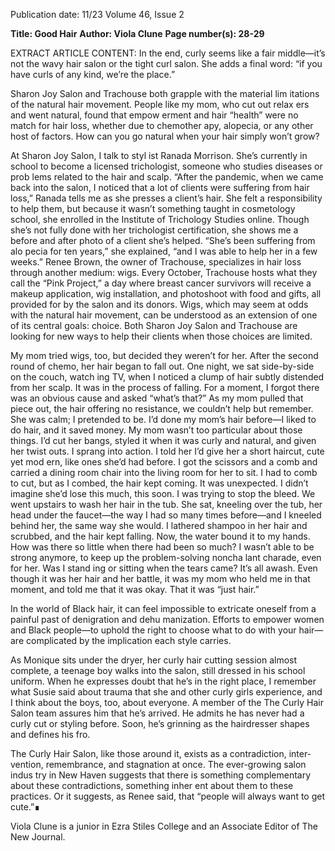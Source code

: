 Publication date: 11/23
Volume 46, Issue 2

**Title: Good Hair**
**Author: Viola Clune**
**Page number(s): 28-29**

EXTRACT ARTICLE CONTENT:
In the end, curly seems like a fair 
middle—it’s not the wavy hair salon 
or the tight curl salon. She adds a final 
word: “if you have curls of any kind, 
we’re the place.”


Sharon Joy Salon and Trachouse 
both grapple with the material lim­
itations of the natural hair movement. 
People like my mom, who cut out relax­
ers and went natural, found that empow­
erment and hair “health” were no match 
for hair loss, whether due to chemother­
apy, alopecia, or any other host of factors. 
How can you go natural when your hair 
simply won’t grow?


At Sharon Joy Salon, I talk to styl­
ist Ranada Morrison. She’s currently in 
school to become a licensed trichologist, 
someone who studies diseases or prob­
lems related to the hair and scalp.
“After the pandemic, when we came 
back into the salon, I noticed that a lot 
of clients were suffering from hair loss,” 
Ranada tells me as she presses a client’s 
hair. She felt a responsibility to help them, 
but because it wasn’t something taught in 
cosmetology school, she enrolled in the 
Institute of Trichology Studies online. 
Though she’s not fully done with her 
trichologist certification, she shows me 
a before and after photo of a client she’s 
helped. “She’s been suffering from alo­
pecia for ten years,” she explained, “and I 
was able to help her in a few weeks.” 
Renee 
Brown, 
the 
owner 
of 
Trachouse, specializes in hair loss 
through another medium: wigs. Every 
October, Trachouse hosts what they 
call the “Pink Project,” a day where 
breast cancer survivors will receive a 
makeup application, wig installation, 
and photoshoot with food and gifts, all 
provided for by the salon and its donors. 
Wigs, which may seem at odds 
with the natural hair movement, can 
be understood as an extension of one 
of its central goals: choice. Both Sharon 
Joy Salon and Trachouse are looking 
for new ways to help their clients when 
those choices are limited. 


My mom tried wigs, too, but decided 
they weren’t for her. 
After the second round of chemo, 
her hair began to fall out. One night, we 
sat side-by-side on the couch, watch­
ing TV, when I noticed a clump of hair 
subtly distended from her scalp. It was 
in the process of falling.
For a moment, I forgot there was an 
obvious cause and asked “what’s that?” 
As my mom pulled that piece 
out, the hair offering no resistance, we 
couldn’t help but remember. She was 
calm; I pretended to be. I’d done my 
mom’s hair before—I liked to do hair, 
and it saved money. My mom wasn’t too 
particular about those things. I’d cut her 
bangs, styled it when it was curly and 
natural, and given her twist outs.
I sprang into action. I told her I’d 
give her a short haircut, cute yet mod­
ern, like ones she’d had before. I got the 
scissors and a comb and carried a dining 
room chair into the living room for her 
to sit. 
I had to comb to cut, but as I 
combed, the hair kept coming. It was 
unexpected. I didn’t imagine she’d lose 
this much, this soon. I was trying to stop 
the bleed.
We went upstairs to wash her hair 
in the tub. She sat, kneeling over the 
tub, her head under the faucet—the 
way I had so many times before—and 
I kneeled behind her, the same way she 
would. I lathered shampoo in her hair 
and scrubbed, and the hair kept falling. 
Now, the water bound it to my hands. 
How was there so little when there 
had been so much? 
I wasn’t able to be strong anymore, 
to keep up the problem-solving noncha­
lant charade, even for her. Was I stand­
ing or sitting when the tears came? It’s 
all awash. Even though it was her hair 
and her battle, it was my mom who held 
me in that moment, and told me that it 
was okay. That it was “just hair.”    


In the world of Black hair, it can 
feel impossible to extricate oneself from 
a painful past of denigration and dehu­
manization. Efforts to empower women 
and Black people—to uphold the right 
to choose what to do with your hair—
are complicated by the implication each 
style carries. 


As Monique sits under the dryer, 
her curly hair cutting session almost 
complete, a teenage boy walks into the 
salon, still dressed in his school uniform. 
When he expresses doubt that he’s in the 
right place, I remember what Susie said 
about trauma that she and other curly 
girls experience, and I think about the 
boys, too, about everyone. A member of 
the The Curly Hair Salon team assures 
him that he’s arrived. He admits he has 
never had a curly cut or styling before. 
Soon, he’s grinning as the hairdresser 
shapes and defines his fro.


The Curly Hair Salon, like those 
around it, exists as a contradiction, inter­
vention, remembrance, and stagnation 
at once. The ever-growing salon indus­
try in New Haven suggests that there 
is something complementary about 
these contradictions, something inher­
ent about them to these practices. Or it 
suggests, as Renee said, that “people will 
always want to get cute.”∎

Viola Clune is a junior 
in Ezra Stiles College and an 
Associate Editor of The New Journal.